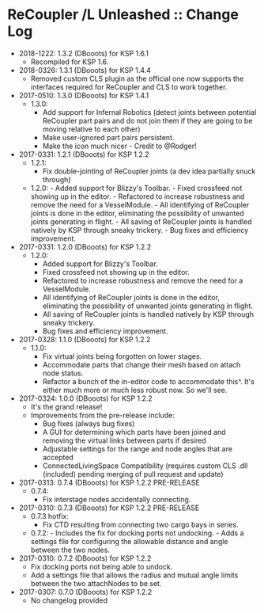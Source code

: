 # ReCoupler /L Unleashed :: Change Log

* 2018-1222: 1.3.2 (DBooots) for KSP 1.6.1
	+ Recompiled for KSP 1.6.
* 2018-0326: 1.3.1 (DBooots) for KSP 1.4.4
	+ Removed custom CLS plugin as the official one now supports the interfaces required for ReCoupler and CLS to work together.
* 2017-0510: 1.3.0 (DBooots) for KSP 1.4.1
	+ 1.3.0:
		- Add support for Infernal Robotics (detect joints between potential ReCoupler part pairs and do not join them if they are going to be moving relative to each other)
		- Make user-ignored part pairs persistent.
		- Make the icon much nicer - Credit to @Rodger!
* 2017-0331: 1.2.1 (DBooots) for KSP 1.2.2
	+ 1.2.1:
		- Fix double-jointing of ReCoupler joints (a dev idea partially snuck through)
	+ 1.2.0:
			- Added support for Blizzy's Toolbar.
			- Fixed crossfeed not showing up in the editor.
			- Refactored to increase robustness and remove the need for a VesselModule.
			- All identifying of ReCoupler joints is done in the editor, eliminating the possibility of unwanted joints generating in flight.
			- All saving of ReCoupler joints is handled natively by KSP through sneaky trickery.
			- Bug fixes and efficiency improvement.
* 2017-0331: 1.2.0 (DBooots) for KSP 1.2.2
	+ 1.2.0:
		- Added support for Blizzy's Toolbar.
		- Fixed crossfeed not showing up in the editor.
		- Refactored to increase robustness and remove the need for a VesselModule.
		- All identifying of ReCoupler joints is done in the editor, eliminating the possibility of unwanted joints generating in flight.
		- All saving of ReCoupler joints is handled natively by KSP through sneaky trickery.
		- Bug fixes and efficiency improvement.
* 2017-0328: 1.1.0 (DBooots) for KSP 1.2.2
	+ 1.1.0:
		- Fix virtual joints being forgotten on lower stages.
		- Accommodate parts that change their mesh based on attach node status.
		- Refactor a bunch of the in-editor code to accommodate this^. It's either much more or much less robust now. So we'll see.
* 2017-0324: 1.0.0 (DBooots) for KSP 1.2.2
	+ It's the grand release!
	+ Improvements from the pre-release include:
		- Bug fixes (always bug fixes)
		- A GUI for determining which parts have been joined and removing the virtual links between parts if desired
		- Adjustable settings for the range and node angles that are accepted
		- ConnectedLivingSpace Compatibility (requires custom CLS .dll (included) pending merging of pull request and update)
* 2017-0313: 0.7.4 (DBooots) for KSP 1.2.2 PRE-RELEASE
	+ 0.7.4:
		- Fix interstage nodes accidentally connecting.
* 2017-0310: 0.7.3 (DBooots) for KSP 1.2.2 PRE-RELEASE
	+ 0.7.3 hotfix:
		- Fix CTD resulting from connecting two cargo bays in series.
	+ 0.7.2:
			- Includes the fix for docking ports not undocking.
			- Adds a settings file for configuring the allowable distance and angle between the two nodes.
* 2017-0310: 0.7.2 (DBooots) for KSP 1.2.2
	+ Fix docking ports not being able to undock.
	+ Add a settings file that allows the radius and mutual angle limits between the two attachNodes to be set.
* 2017-0307: 0.7.0 (DBooots) for KSP 1.2.2
	+ No changelog provided
